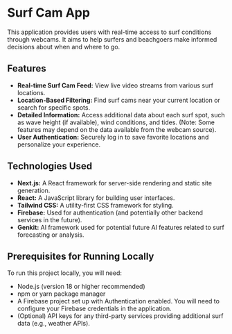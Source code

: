 # Surf Cam App

This application provides users with real-time access to surf conditions through webcams. It aims to help surfers and beachgoers make informed decisions about when and where to go.

## Features

- **Real-time Surf Cam Feed:** View live video streams from various surf locations.
- **Location-Based Filtering:** Find surf cams near your current location or search for specific spots.
- **Detailed Information:** Access additional data about each surf spot, such as wave height (if available), wind conditions, and tides. (Note: Some features may depend on the data available from the webcam source).
- **User Authentication:** Securely log in to save favorite locations and personalize your experience.

## Technologies Used

- **Next.js:** A React framework for server-side rendering and static site generation.
- **React:** A JavaScript library for building user interfaces.
- **Tailwind CSS:** A utility-first CSS framework for styling.
- **Firebase:** Used for authentication (and potentially other backend services in the future).
- **Genkit:** AI framework used for potential future AI features related to surf forecasting or analysis.

## Prerequisites for Running Locally

To run this project locally, you will need:

- Node.js (version 18 or higher recommended)
- npm or yarn package manager
- A Firebase project set up with Authentication enabled. You will need to configure your Firebase credentials in the application.
- (Optional) API keys for any third-party services providing additional surf data (e.g., weather APIs).
